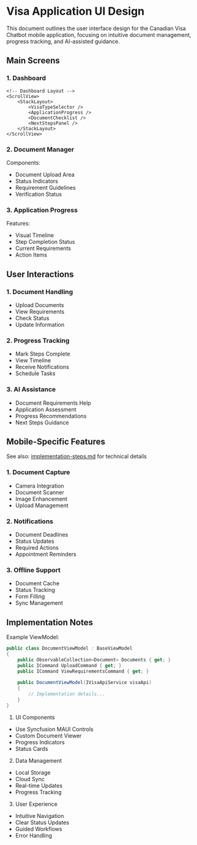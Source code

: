 # Visa Application UI Design

This document outlines the user interface design for the Canadian Visa Chatbot mobile application, focusing on intuitive document management, progress tracking, and AI-assisted guidance.

## Main Screens

### 1. Dashboard
```xaml
<!-- Dashboard Layout -->
<ScrollView>
    <StackLayout>
        <VisaTypeSelector />
        <ApplicationProgress />
        <DocumentChecklist />
        <NextStepsPanel />
    </StackLayout>
</ScrollView>
```

### 2. Document Manager
Components:
- Document Upload Area
- Status Indicators
- Requirement Guidelines
- Verification Status

### 3. Application Progress
Features:
- Visual Timeline
- Step Completion Status
- Current Requirements
- Action Items

## User Interactions

### 1. Document Handling
- Upload Documents
- View Requirements
- Check Status
- Update Information

### 2. Progress Tracking
- Mark Steps Complete
- View Timeline
- Receive Notifications
- Schedule Tasks

### 3. AI Assistance
- Document Requirements Help
- Application Assessment
- Progress Recommendations
- Next Steps Guidance

## Mobile-Specific Features

See also: [implementation-steps.md](./implementation-steps.md) for technical details

### 1. Document Capture
- Camera Integration
- Document Scanner
- Image Enhancement
- Upload Management

### 2. Notifications
- Document Deadlines
- Status Updates
- Required Actions
- Appointment Reminders

### 3. Offline Support
- Document Cache
- Status Tracking
- Form Filling
- Sync Management

## Implementation Notes

Example ViewModel:
```csharp
public class DocumentViewModel : BaseViewModel
{
    public ObservableCollection<Document> Documents { get; }
    public ICommand UploadCommand { get; }
    public ICommand ViewRequirementsCommand { get; }
    
    public DocumentViewModel(IVisaApiService visaApi)
    {
        // Implementation details...
    }
}
```

1. UI Components
- Use Syncfusion MAUI Controls
- Custom Document Viewer
- Progress Indicators
- Status Cards

2. Data Management
- Local Storage
- Cloud Sync
- Real-time Updates
- Progress Tracking

3. User Experience
- Intuitive Navigation
- Clear Status Updates
- Guided Workflows
- Error Handling